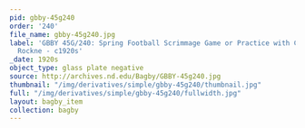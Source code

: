 ```yaml
---
pid: gbby-45g240
order: '240'
file_name: gbby-45g240.jpg
label: 'GBBY 45G/240: Spring Football Scrimmage Game or Practice with Coach Knute
  Rockne - c1920s'
_date: 1920s
object_type: glass plate negative
source: http://archives.nd.edu/Bagby/GBBY-45g240.jpg
thumbnail: "/img/derivatives/simple/gbby-45g240/thumbnail.jpg"
full: "/img/derivatives/simple/gbby-45g240/fullwidth.jpg"
layout: bagby_item
collection: bagby
---
```

